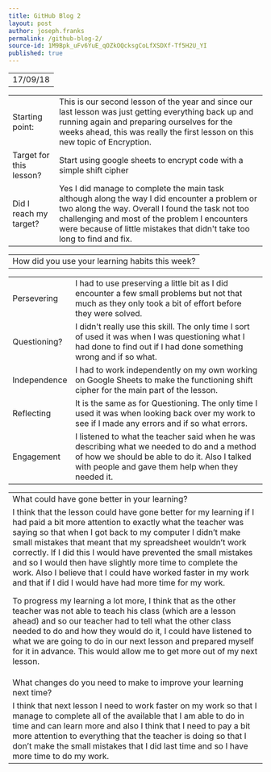 ```yaml
---
title: GitHub Blog 2
layout: post
author: joseph.franks
permalink: /github-blog-2/
source-id: 1M9Bpk_uFv6YuE_qOZkOQcksgCoLfXSDXf-Tf5H2U_YI
published: true
---
```

<table class = "that-annoying-date-table">
  <tr>
    <td>17/09/18</td>
  </tr>
</table>  

<table class = "super-awesome-table">
  <tr>
    <td>Starting point:</td>
    <td>This is our second lesson of the year and since our last lesson was just getting everything back up and running again and preparing ourselves for the weeks ahead, this was really the first lesson on this new topic of Encryption.</td>
  </tr>
  <tr>
    <td>Target for this lesson?</td>
    <td>Start using google sheets to encrypt code with a simple shift cipher</td>
  </tr>
  <tr>
    <td>Did I reach my target? </td>
    <td>Yes I did manage to complete the main task although along the way I did encounter a problem or two along the way. Overall I found the task not too challenging and most of the problem I encounters were because of little mistakes that didn't take too long to find and fix.</td>
  </tr>
</table>


<table class = "main-table">
  <tr>
    <td>How did you use your learning habits this week?</td>
  </tr>
</table>

<table class = "super-awesome-table">
  <tr>
    <td>Persevering</td>
    <td>I had to use preserving a little bit as I did encounter a few small problems but not that much as they only took a bit of effort before they were solved.  </td>
  </tr>
  <tr>
    <td>Questioning?</td>
    <td>I didn't really use this skill. The only time I sort of used it was when I was questioning what I had done to find out if I had done something wrong and if so what.</td>
  </tr>
  <tr>
    <td>Independence</td>
    <td>I had to work independently on my own working on Google Sheets to make the functioning shift cipher for the main part of the lesson.</td>
  </tr>
  <tr>
    <td>Reflecting</td>
    <td>It is the same as for Questioning. The only time I used it was when looking back over my work to see if I made any errors and if so what errors.</td>
  </tr>
  <tr>
    <td>Engagement</td>
    <td>I listened to what the teacher said when he was describing what we needed to do and a method of how we should be able to do it. Also I talked with people and gave them help when they needed it. </td>
  </tr>
</table>  

<table class = "main-table-bottom">
  <tr>
    <td>What could have gone better in your learning?</td>
  </tr>
  <tr>
    <td>I think that the lesson could have gone better for my learning if I had paid a bit more attention to exactly what the teacher was saying so that when I got back to my computer I didn’t make small mistakes that meant that my spreadsheet wouldn’t work correctly. If I did this I would have prevented the small mistakes and so I would then have slightly more time to complete the work. Also I believe that I could have worked faster in my work and that if I did I would have had more time for my work.

To progress my learning a lot more, I think that as the other teacher was not able to teach his class (which are a lesson ahead) and so our teacher had to tell what the other class needed to do and how they would do it, I could have listened to what we are going to do in our next lesson and prepared myself for it in advance. This would allow me to get more out of my next lesson.</td>
  </tr>
  <tr>
    <td>What changes do you need to make to improve your learning next time?</td>
  </tr>
  <tr>
    <td>I think that next lesson I need to work faster on my work so that I manage to complete all of the available that I am able to do in time and can learn more and also I think that I need to pay a bit more attention to everything that the teacher is doing so that I don’t make the small mistakes that I did last time and so I have more time to do my work.</td>
  </tr>
</table>


